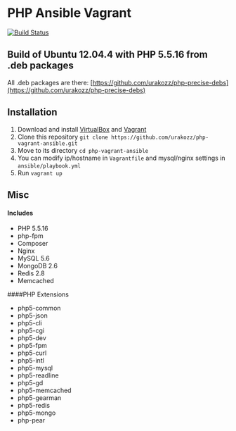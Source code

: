 PHP Ansible Vagrant
===================

[![Build Status](https://travis-ci.org/urakozz/php-vagrant-ansible.svg?branch=master)](https://travis-ci.org/urakozz/php-vagrant-ansible)

Build of Ubuntu 12.04.4 with PHP 5.5.16 from .deb packages
--------------------------------------------------------

All .deb packages are there: [https://github.com/urakozz/php-precise-debs](https://github.com/urakozz/php-precise-debs)

## Installation

1. Download and install [VirtualBox](https://www.virtualbox.org/wiki/Downloads) and [Vagrant](http://www.vagrantup.com/downloads.html)
2. Clone this repository `git clone https://github.com/urakozz/php-vagrant-ansible.git`
3. Move to its directory `cd php-vagrant-ansible`
4. You can modify ip/hostname in `Vagrantfile` and mysql/nginx settings in `ansible/playbook.yml`
5. Run `vagrant up`

## Misc

#### Includes
  - PHP 5.5.16
  - php-fpm
  - Composer
  - Nginx
  - MySQL 5.6
  - MongoDB 2.6
  - Redis 2.8
  - Memcached

 
####PHP Extensions
  - php5-common
  - php5-json
  - php5-cli
  - php5-cgi
  - php5-dev
  - php5-fpm
  - php5-curl
  - php5-intl
  - php5-mysql
  - php5-readline
  - php5-gd
  - php5-memcached
  - php5-gearman
  - php5-redis
  - php5-mongo
  - php-pear



